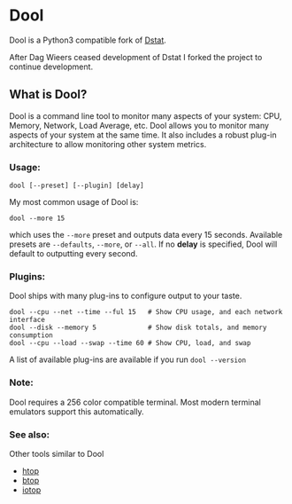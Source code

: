 # Dool

Dool is a Python3 compatible fork of [Dstat](https://github.com/dagwieers/dstat).

After Dag Wieers ceased development of Dstat I forked the project to continue
development.

## What is Dool?

Dool is a command line tool to monitor many aspects of your system: CPU,
Memory, Network, Load Average, etc. Dool allows you to monitor many aspects
of your system at the same time. It also includes a robust plug-in architecture
to allow monitoring other system metrics.

### Usage:

    dool [--preset] [--plugin] [delay]

My most common usage of Dool is:

    dool --more 15

which uses the `--more` preset and outputs data every 15 seconds. Available
presets are `--defaults`, `--more`, or `--all`. If no **delay** is specified,
Dool will default to outputting every second.

### Plugins:

Dool ships with many plug-ins to configure output to your taste.

    dool --cpu --net --time --ful 15   # Show CPU usage, and each network interface
    dool --disk --memory 5             # Show disk totals, and memory consumption
    dool --cpu --load --swap --time 60 # Show CPU, load, and swap

A list of available plug-ins are available if you run `dool --version`

### Note:

Dool requires a 256 color compatible terminal. Most modern terminal emulators
support this automatically.

### See also:

Other tools similar to Dool

* [htop](https://htop.dev/)
* [btop](https://github.com/aristocratos/btop)
* [iotop](https://github.com/Tomas-M/iotop)
